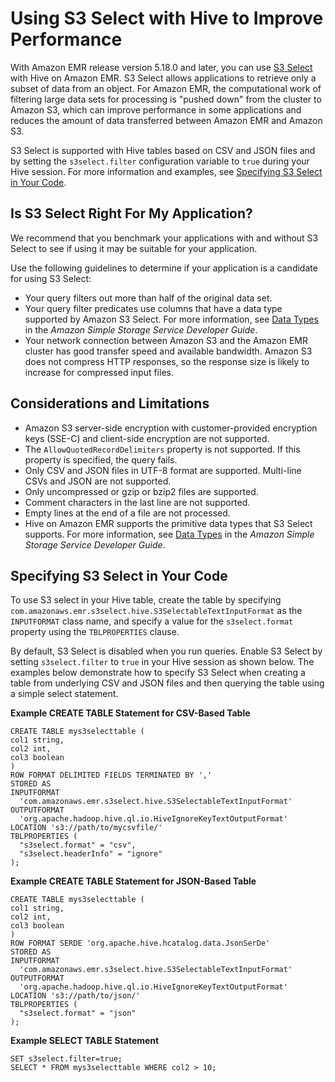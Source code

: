 # Using S3 Select with Hive to Improve Performance<a name="emr-hive-s3select"></a>

With Amazon EMR release version 5\.18\.0 and later, you can use [S3 Select](https://aws.amazon.com/blogs/aws/s3-glacier-select/) with Hive on Amazon EMR\. S3 Select allows applications to retrieve only a subset of data from an object\. For Amazon EMR, the computational work of filtering large data sets for processing is "pushed down" from the cluster to Amazon S3, which can improve performance in some applications and reduces the amount of data transferred between Amazon EMR and Amazon S3\.

S3 Select is supported with Hive tables based on CSV and JSON files and by setting the `s3select.filter` configuration variable to `true` during your Hive session\. For more information and examples, see [Specifying S3 Select in Your Code](#emr-hive-s3select-specify)\.

## Is S3 Select Right For My Application?<a name="emr-hive-s3select-apps"></a>

We recommend that you benchmark your applications with and without S3 Select to see if using it may be suitable for your application\.

Use the following guidelines to determine if your application is a candidate for using S3 Select:
+ Your query filters out more than half of the original data set\.
+ Your query filter predicates use columns that have a data type supported by Amazon S3 Select\. For more information, see [Data Types](http://docs.aws.amazon.com/AmazonS3/latest/dev/s3-glacier-select-sql-reference-data-types.html) in the *Amazon Simple Storage Service Developer Guide*\.
+ Your network connection between Amazon S3 and the Amazon EMR cluster has good transfer speed and available bandwidth\. Amazon S3 does not compress HTTP responses, so the response size is likely to increase for compressed input files\.

## Considerations and Limitations<a name="emr-hive-s3select-considerations"></a>
+ Amazon S3 server\-side encryption with customer\-provided encryption keys \(SSE\-C\) and client\-side encryption are not supported\. 
+ The `AllowQuotedRecordDelimiters` property is not supported\. If this property is specified, the query fails\.
+ Only CSV and JSON files in UTF\-8 format are supported\. Multi\-line CSVs and JSON are not supported\.
+ Only uncompressed or gzip or bzip2 files are supported\.
+ Comment characters in the last line are not supported\.
+ Empty lines at the end of a file are not processed\.
+ Hive on Amazon EMR supports the primitive data types that S3 Select supports\. For more information, see [Data Types](http://docs.aws.amazon.com/AmazonS3/latest/dev/s3-glacier-select-sql-reference-data-types.html) in the *Amazon Simple Storage Service Developer Guide*\.

## Specifying S3 Select in Your Code<a name="emr-hive-s3select-specify"></a>

To use S3 select in your Hive table, create the table by specifying `com.amazonaws.emr.s3select.hive.S3SelectableTextInputFormat` as the `INPUTFORMAT` class name, and specify a value for the `s3select.format` property using the `TBLPROPERTIES` clause\.

By default, S3 Select is disabled when you run queries\. Enable S3 Select by setting `s3select.filter` to `true` in your Hive session as shown below\. The examples below demonstrate how to specify S3 Select when creating a table from underlying CSV and JSON files and then querying the table using a simple select statement\.

**Example CREATE TABLE Statement for CSV\-Based Table**  

```
CREATE TABLE mys3selecttable (
col1 string,
col2 int,
col3 boolean
)
ROW FORMAT DELIMITED FIELDS TERMINATED BY ','
STORED AS
INPUTFORMAT
  'com.amazonaws.emr.s3select.hive.S3SelectableTextInputFormat'
OUTPUTFORMAT
  'org.apache.hadoop.hive.ql.io.HiveIgnoreKeyTextOutputFormat'
LOCATION 's3://path/to/mycsvfile/'
TBLPROPERTIES (
  "s3select.format" = "csv",
  "s3select.headerInfo" = "ignore"
);
```

**Example CREATE TABLE Statement for JSON\-Based Table**  

```
CREATE TABLE mys3selecttable (
col1 string,
col2 int,
col3 boolean
)
ROW FORMAT SERDE 'org.apache.hive.hcatalog.data.JsonSerDe'
STORED AS
INPUTFORMAT
  'com.amazonaws.emr.s3select.hive.S3SelectableTextInputFormat'
OUTPUTFORMAT
  'org.apache.hadoop.hive.ql.io.HiveIgnoreKeyTextOutputFormat'
LOCATION 's3://path/to/json/'
TBLPROPERTIES (
  "s3select.format" = "json"
);
```

**Example SELECT TABLE Statement**  

```
SET s3select.filter=true;
SELECT * FROM mys3selecttable WHERE col2 > 10;
```